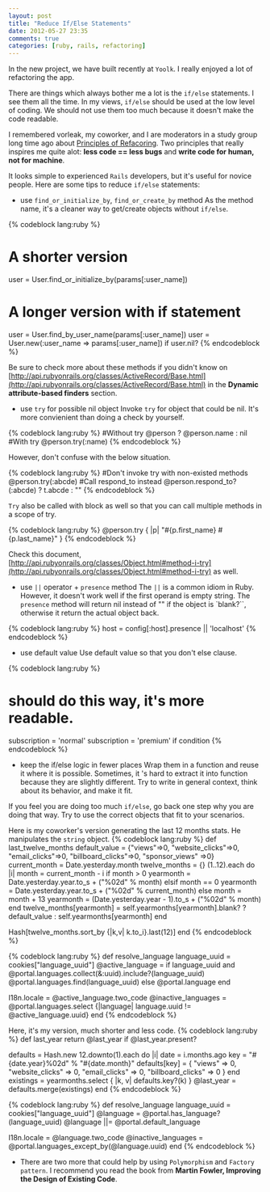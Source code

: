 ```yaml
---
layout: post
title: "Reduce If/Else Statements"
date: 2012-05-27 23:35
comments: true
categories: [ruby, rails, refactoring]
---
```

In the new project, we have built recently at `Yoolk`. I really enjoyed a lot of refactoring the app.

There are things which always bother me a lot is the `if/else` statements. I see them all the time. In my views, `if/else` should be used at the low level of coding. We should not use them too much because it doesn't make the code readable.

I remembered vorleak, my coworker, and I are moderators in a study group long time ago about [Principles of Refacoring](http://chamnap.github.com/blog/2009/09/05/principles-in-refactoring/). Two principles that really inspires me quite alot: **less code == less bugs** and **write code for human, not for machine**.

It looks simple to experienced `Rails` developers, but it's useful for novice people. Here are some tips to reduce `if/else` statements:

- use `find_or_initialize_by`, `find_or_create_by` method
As the method name, it's a cleaner way to get/create objects without `if/else`.

{% codeblock lang:ruby %}
# A shorter version
user = User.find_or_initialize_by(params[:user_name])
# A longer version with if statement
user = User.find_by_user_name(params[:user_name])
user = User.new(:user_name => params[:user_name]) if user.nil?
{% endcodeblock %}

Be sure to check more about these methods if you didn't know on [http://api.rubyonrails.org/classes/ActiveRecord/Base.html](http://api.rubyonrails.org/classes/ActiveRecord/Base.html) in the **Dynamic attribute-based finders** section.

- use `try` for possible nil object
Invoke `try` for object that could be nil. It's more convienient than doing a check by yourself.

{% codeblock lang:ruby %}
#Without try
@person ? @person.name : nil
#With try
@person.try(:name)
{% endcodeblock %}

However, don't confuse with the below situation.

{% codeblock lang:ruby %}
#Don't invoke try with non-existed methods
@person.try(:abcde)
#Call respond_to instead
@person.respond_to?(:abcde) ? t.abcde : ""
{% endcodeblock %}

`Try` also be called with block as well so that you can call multiple methods in a scope of try.

{% codeblock lang:ruby %}
@person.try { |p| "#{p.first_name} #{p.last_name}" }
{% endcodeblock %}

Check this document, [http://api.rubyonrails.org/classes/Object.html#method-i-try](http://api.rubyonrails.org/classes/Object.html#method-i-try) as well.

- use `||` operator + `presence` method
The `||` is a common idiom in Ruby. However, it doesn't work well if the first operand is empty string. The `presence` method will return nil instead of "" if the object is `blank?``, otherwise it return the actual object back.

{% codeblock lang:ruby %}
host = config[:host].presence || 'localhost'
{% endcodeblock %}

- use default value
Use default value so that you don't else clause.

{% codeblock lang:ruby %}
# should do this way, it's more readable.
subscription = 'normal'
subscription = 'premium' if condition
{% endcodeblock %}

- keep the if/else logic in fewer places
Wrap them in a function and reuse it where it is possible. Sometimes, it 's hard to extract it into function because they are slightly different. Try to write in general context, think about its behavior, and make it fit.

If you feel you are doing too much `if/else`, go back one step why you are doing that way. Try to use the correct objects that fit to your scenarios.

Here is my coworker's version generating the last 12 months stats. He manipulates the `string` object.
{% codeblock lang:ruby %}
def last_twelve_months
  default_value = {"views"=>0, "website_clicks"=>0, "email_clicks"=>0, "billboard_clicks"=>0, "sponsor_views" =>0}
  current_month = Date.yesterday.month
  twelve_months = {}
  (1..12).each do |i|
    month = current_month - i
    if month > 0
      yearmonth = Date.yesterday.year.to_s + ("%02d" % month)
    elsif month == 0
      yearmonth = Date.yesterday.year.to_s + ("%02d" % current_month)
    else
      month = month + 13
      yearmonth = (Date.yesterday.year - 1).to_s + ("%02d" % month)
    end
    twelve_months[yearmonth] = self.yearmonths[yearmonth].blank? ? default_value : self.yearmonths[yearmonth]
  end

  Hash[twelve_months.sort_by {|k,v| k.to_i}.last(12)]
end
{% endcodeblock %}

{% codeblock lang:ruby %}
def resolve_language
  language_uuid = cookies["language_uuid"]
  @active_language = if language_uuid and @portal.languages.collect(&:uuid).include?(language_uuid)
    @portal.languages.find(language_uuid)
  else
    @portal.language
  end

  I18n.locale = @active_language.two_code
  @inactive_languages = @portal.languages.select {|language| language.uuid != @active_language.uuid}
end
{% endcodeblock %}

Here, it's my version, much shorter and less code.
{% codeblock lang:ruby %}
def last_year
  return @last_year if @last_year.present?
  
  defaults = Hash.new
  12.downto(1).each do |i|
    date = i.months.ago
    key = "#{date.year}%02d" % "#{date.month}"
    defaults[key] = { "views" => 0, "website_clicks" => 0, "email_clicks" => 0, "billboard_clicks" => 0 }
  end
  existings = yearmonths.select { |k, v| defaults.key?(k) }
  @last_year = defaults.merge(existings)
end
{% endcodeblock %}

{% codeblock lang:ruby %}
def resolve_language
  language_uuid = cookies["language_uuid"]
  @language     = @portal.has_language?(language_uuid)
  @language   ||= @portal.default_language
  
  I18n.locale = @language.two_code
  @inactive_languages = @portal.languages_except_by(@language.uuid)
end
{% endcodeblock %}

- There are two more that could help by using `Polymorphism` and `Factory pattern`. I recommend you read the book from **Martin Fowler, Improving the Design of Existing Code**.

